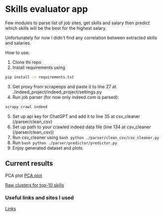 # Skills evaluator app
Few modules to parse list of job sites, get skills and salary then predict which skills will be the best for the 
highest salary.

Unfortunately for now I didn't find any correlation between extracted skills and salaries.

How to use:
1. Clone thi repo
2. Install requirements using
```bash
pip install -r requirements.txt
```
3. Get proxy from scrapeops and paste it to line 27 at ./indeed_project/indeed_project/settings.py
4. Run job parser (for now only indeed.com is parsed):
```bash
scrapy crawl indeed
```
5. Set up api key for ChatGPT and add it to line 35 at csv_cleaner (/parser/clean_csv)
6. Set up path to your crawled indeed data file (line 134 at csv_cleaner (/parser/clean_csv))
7. Run csv_cleaner using ```bash python ./parser/clean_csv/csv_cleaner.py```
8. Run ```bash python ./parser/predictor/predictor.py```
9. Enjoy generated dataset and plots.

## Current results
PCA plot
[PCA plot](![PCA_top_10_skill_clusters_with_legend.png](parser%2Fpredictor%2Fplots%2FPCA_top_10_skill_clusters_with_legend.png))

[Raw clusters for top-10 skills](![top_10_skill_clusters.png](parser%2Fpredictor%2Fplots%2Ftop_10_skill_clusters.png))

### Useful links and sites I used
[Links]([some_sites.txt](some_sites.txt))